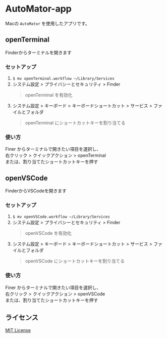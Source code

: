 # AutoMator-app
Macの `AutoMator` を使用したアプリです。

## openTerminal
Finderからターミナルを開きます

### セットアップ
1. `$ mv openTerminal.workflow ~/Library/Services`
2. システム設定 > プライバシーとセキュリティ > Finder 
   > openTerminal を有効化
3. システム設定 > キーボード > キーボードショートカット > サービス > ファイルとフォルダ
   > openTerminal にショートカットキーを割り当てる

### 使い方
Finer からターミナルで開きたい項目を選択し、  
右クリック > クイックアクション > openTerminal  
または、割り当てたショートカットキーを押す


## openVSCode
FinderからVSCodeを開きます

### セットアップ
1. `$ mv openVSCode.workflow ~/Library/Services`
2. システム設定 > プライバシーとセキュリティ > Finder 
   > openVSCode を有効化
3. システム設定 > キーボード > キーボードショートカット > サービス > ファイルとフォルダ
   > openVSCode にショートカットキーを割り当てる

### 使い方
Finer からターミナルで開きたい項目を選択し、  
右クリック > クイックアクション > openVSCode  
または、割り当てたショートカットキーを押す


## ライセンス
[MIT License](./LICENSE)